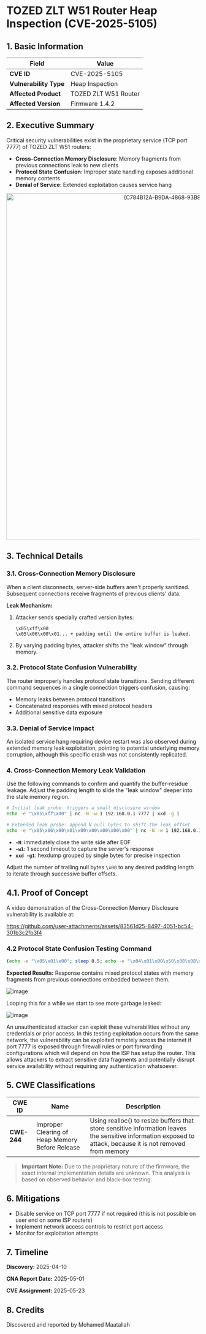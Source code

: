 # TOZED ZLT W51 Router Heap Inspection (CVE-2025-5105)

## 1. Basic Information

| Field | Value |
|---|---|
| **CVE ID** | CVE-2025-5105 |
| **Vulnerability Type** | Heap Inspection |
| **Affected Product** | TOZED ZLT W51 Router |
| **Affected Version** | Firmware 1.4.2 |

## 2. Executive Summary

Critical security vulnerabilities exist in the proprietary service (TCP port 7777) of TOZED ZLT W51 routers:

- **Cross-Connection Memory Disclosure**: Memory fragments from previous connections leak to new clients
- **Protocol State Confusion**: Improper state handling exposes additional memory contents
- **Denial of Service**: Extended exploitation causes service hang
  
<p align="center">
<img width="905" alt="{C784B12A-B9DA-4868-93B8-49C611D131B9}" src="https://github.com/user-attachments/assets/5870ca4f-17bd-429b-8d6c-826d4d11b254" />
</p>

## 3. Technical Details

### 3.1. Cross-Connection Memory Disclosure

When a client disconnects, server-side buffers aren't properly sanitized. Subsequent connections receive fragments of previous clients' data.

**Leak Mechanism:**
1. Attacker sends specially crafted version bytes:
   ```
   \x05\xff\x00
   \x05\x06\x00\x01... + padding until the entire buffer is leaked.
   ```
2. By varying padding bytes, attacker shifts the "leak window" through memory.

### 3.2. Protocol State Confusion Vulnerability

The router improperly handles protocol state transitions. Sending different command sequences in a single connection triggers confusion, causing:
- Memory leaks between protocol transitions
- Concatenated responses with mixed protocol headers
- Additional sensitive data exposure

### 3.3. Denial of Service Impact

An isolated service hang requiring device restart was also observed during extended memory leak exploitation, pointing to potential underlying memory corruption, although this specific crash was not consistently replicated.

### 4. Cross-Connection Memory Leak Validation

Use the following commands to confirm and quantify the buffer-residue leakage. Adjust the padding length to slide the "leak window" deeper into the stale memory region.

```bash
# Initial leak probe: triggers a small disclosure window
echo -e "\x05\xff\x00" | nc -N -w 1 192.168.0.1 7777 | xxd -g 1
```

```bash
# Extended leak probe: append N null bytes to shift the leak offset
echo -e "\x05\x06\x00\x01\x00\x00\x00\x00\x00" | nc -N -w 1 192.168.0.1 7777 | xxd -g 1
```

- **`-N`**: immediately close the write side after EOF  
- **`-w1`**: 1 second timeout to capture the server's response  
- **`xxd -g1`**: hexdump grouped by single bytes for precise inspection  

Adjust the number of trailing null bytes `\x00` to any desired padding length to iterate through successive buffer offsets.  

## 4.1. Proof of Concept

A video demonstration of the Cross-Connection Memory Disclosure vulnerability is available at:

https://github.com/user-attachments/assets/83561d25-8497-4051-bc54-301b3c2fb3f4

### 4.2 Protocol State Confusion Testing Command
```bash
(echo -e "\x05\x01\x00"; sleep 0.5; echo -e "\x04\x01\x00\x50\x08\x08\x08\x08") | nc -N -w 2 192.168.0.1 7777 | xxd -g 1
```

**Expected Results:** Response contains mixed protocol states with memory fragments from previous connections embedded between them.

![image](https://github.com/user-attachments/assets/d97b61dc-ec90-4a6d-89fa-625f0ba2b138)

Looping this for a while we start to see more garbage leaked:

![image](https://github.com/user-attachments/assets/0c29ff3c-bddc-4352-9cdf-a8b0503982fb)

An unauthenticated attacker can exploit these vulnerabilities without any credentials or prior access. In this testing exploitation occurs from the same network, the vulnerability can be exploited remotely across the internet if port 7777 is exposed through firewall rules or port forwarding configurations which will depend on how the ISP has setup the router. This allows attackers to extract sensitive data fragments and potentially disrupt service availability without requiring any authentication whatsoever.

## 5. CWE Classifications

| CWE ID | Name | Description |
|---|---|---|
| **CWE-244** | Improper Clearing of Heap Memory Before Release | Using realloc() to resize buffers that store sensitive information leaves the sensitive information exposed to attack, because it is not removed from memory |

> **Important Note:** Due to the proprietary nature of the firmware, the exact internal implementation details are unknown. This analysis is based on observed behavior and black-box testing.


## 6. Mitigations

- Disable service on TCP port 7777 if not required (this is not possible on user end on some ISP routers)
- Implement network access controls to restrict port access
- Monitor for exploitation attempts

## 7. Timeline

**Discovery:** 2025-04-10

**CNA Report Date:** 2025-05-01

**CVE Assignment:** 2025-05-23

## 8. Credits

Discovered and reported by Mohamed Maatallah

